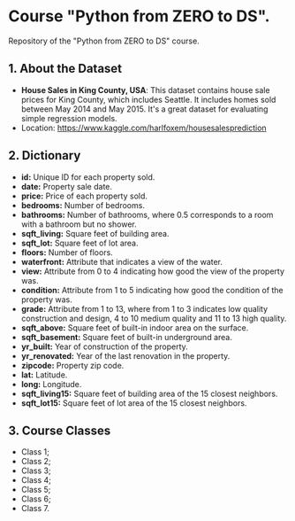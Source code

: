 # Course "Python from ZERO to DS".
Repository of the "Python from ZERO to DS" course.
## 1. About the Dataset
- **House Sales in King County, USA**: This dataset contains house sale prices for King County, which includes Seattle. It includes homes sold between May 2014 and May 2015. It's a great dataset for evaluating simple regression models.
- Location: https://www.kaggle.com/harlfoxem/housesalesprediction
## 2. Dictionary
- **id:** Unique ID for each property sold.
- **date:** Property sale date.
- **price:** Price of each property sold.
- **bedrooms:** Number of bedrooms.
- **bathrooms:** Number of bathrooms, where 0.5 corresponds to a room with a bathroom but no shower.
- **sqft_living:** Square feet of building area.
- **sqft_lot:** Square feet of lot area.
- **floors:** Number of floors.
- **waterfront:** Attribute that indicates a view of the water. 
- **view:** Attribute from 0 to 4 indicating how good the view of the property was.
- **condition:** Attribute from 1 to 5 indicating how good the condition of the property was. 
- **grade:** Attribute from 1 to 13, where from 1 to 3 indicates low quality construction and design, 4 to 10 medium quality and 11 to 13 high quality.
- **sqft_above:** Square feet of built-in indoor area on the surface.
- **sqft_basement:** Square feet of built-in underground area.
- **yr_built:** Year of construction of the property.
- **yr_renovated:** Year of the last renovation in the property.
- **zipcode:** Property zip code.
- **lat:** Latitude.
- **long:** Longitude.
- **sqft_living15:** Square feet of building area of the 15 closest neighbors.
- **sqft_lot15:** Square feet of lot area of the 15 closest neighbors.
## 3. Course Classes
- Class 1;
- Class 2;
- Class 3;
- Class 4;
- Class 5;
- Class 6;
- Class 7.
